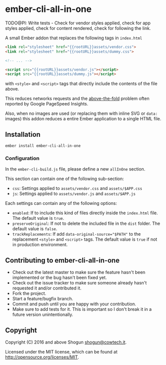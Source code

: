 # ember-cli-all-in-one

TODO@PI: Write tests - Check for vendor styles applied, check for app styles applied, check for content rendered, check for following the link.

A small Ember addon that replaces the following tags in `index.html`

```html
<link rel="stylesheet" href="{{rootURL}}assets/vendor.css">
<link rel="stylesheet" href="{{rootURL}}assets/dummy.css">

<!-- ... -->

<script src="{{rootURL}}assets/vendor.js"></script>
<script src="{{rootURL}}assets/dummy.js"></script>
```

with `<style>` and `<script>` tags that directly include the contents of the file above.

This reduces networks requests and the [above-the-fold](https://developers.google.com/speed/docs/insights/PrioritizeVisibleContent) problem often reported by Google PageSpeed Insights.

Also, when no images are used (or replacing them with inline SVG or `data:` images) this addon reduces a entire Ember application to a single HTML file.

## Installation

`ember install ember-cli-all-in-one`

### Configuration

In the `ember-cli-build.js` file, please define a new `allInOne` section.

This section can contain one of the following sub-section:

* `css`: Settings applied to `assets/vendor.css` and `assets/$APP.css`
* `js`: Settings applied to `assets/vendor.js` and `assets/$APP.js`

Each settings can contain any of the following options:

* `enabled`: If to include this kind of files directly inside the `index.html` file. The default value is `true`.
* `preserveOriginal`: If not to delete the included file in the `dist` folder. The default value is `false`.
* `trackReplacements`: If add `data-original-source="$PATH"` to the replacement `<style>` and `<script>` tags. The default value is `true` if not in production environment.

## Contributing to ember-cli-all-in-one

* Check out the latest master to make sure the feature hasn't been implemented or the bug hasn't been fixed yet.
* Check out the issue tracker to make sure someone already hasn't requested it and/or contributed it.
* Fork the project.
* Start a feature/bugfix branch.
* Commit and push until you are happy with your contribution.
* Make sure to add tests for it. This is important so I don't break it in a future version unintentionally.

## Copyright

Copyright (C) 2016 and above Shogun <shogun@cowtech.it>.

Licensed under the MIT license, which can be found at http://opensource.org/licenses/MIT.